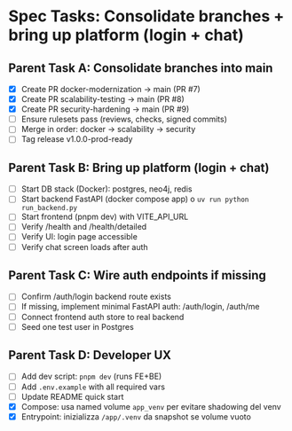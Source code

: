 # Spec Tasks: Consolidate branches + bring up platform (login + chat)

## Parent Task A: Consolidate branches into main

- [x] Create PR docker-modernization → main (PR #7)
- [x] Create PR scalability-testing → main (PR #8)
- [x] Create PR security-hardening → main (PR #9)
- [ ] Ensure rulesets pass (reviews, checks, signed commits)
- [ ] Merge in order: docker → scalability → security
- [ ] Tag release v1.0.0-prod-ready

## Parent Task B: Bring up platform (login + chat)

- [ ] Start DB stack (Docker): postgres, neo4j, redis
- [ ] Start backend FastAPI (docker compose app) o `uv run python run_backend.py`
- [ ] Start frontend (pnpm dev) with VITE_API_URL
- [ ] Verify /health and /health/detailed
- [ ] Verify UI: login page accessible
- [ ] Verify chat screen loads after auth

## Parent Task C: Wire auth endpoints if missing

- [ ] Confirm /auth/login backend route exists
- [ ] If missing, implement minimal FastAPI auth: /auth/login, /auth/me
- [ ] Connect frontend auth store to real backend
- [ ] Seed one test user in Postgres

## Parent Task D: Developer UX

- [ ] Add dev script: `pnpm dev` (runs FE+BE)
- [ ] Add `.env.example` with all required vars
- [ ] Update README quick start
- [x] Compose: usa named volume `app_venv` per evitare shadowing del venv
- [x] Entrypoint: inizializza `/app/.venv` da snapshot se volume vuoto
